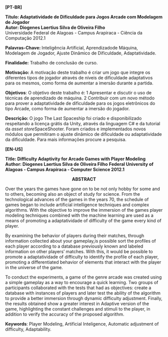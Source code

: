 <b>[PT-BR]</b>

<b>Título: Adaptatividade de Dificuldade para Jogos Arcade com Modelagem de Jogador</b><br>
<b>Autor: Diogenes Laertius Silva de Oliveira Filho</b>
<br>
Universidade Federal de Alagoas - Campus Arapiraca - Ciência da Computação 2012.1

<b> Palavras-Chave: </b>Inteligência Artificial, Aprendizadode Máquina, Modelagem de Jogador, Ajuste Dinâmico de Dificuldade, Adaptatividade.

<b>Finalidade:</b> Trabalho de conclusão de curso.

<b>Motivação:</b> A motivação deste trabalho é criar um jogo que integre os diferentes tipos de jogador através de níveis de dificuldade adaptativos para os mesmos, como forma de aumentar a imersão durante a partida.

<b>Objetivos</b>: O objetivo deste trabalho é:
  1 Apresentar e discutir o uso de técnicas de aprendizado de máquina.
  2 Contribuir com um novo método para prover a adaptatividade de dificuldade para os jogos eletrônicos do tipo Arcade, como forma de aumentar a imersão do jogador.
  
<b>Descrição: </b> O jogo The Last Spaceship foi criado e disponibilizado respeitando a licença grátis da Unity, através da linguagem C# e da tutorial da <i>asset store</i>SpaceShooter.
Foram criados e implementados novos módulos que permitiram o ajuste dinâmico de dificuldade ou adaptatividade da dificuldade. Para mais informações procure a pesquisa.

<b>[EN-US]</b>

<b>Title: Difficulty Adaptivity for Arcade Games with Player Modeling</b>
<b>Author: Diogenes Laertius Silva de Oliveira Filho</b>
<b> Federal University of Alagoas - Campus Arapiraca - Computer Science 2012.1 </b>

<center><b>ABSTRACT</b></center>
<p>Over the years the games have gone on to be not only hobby for some and to others, becoming also an object of study for science. From the technological advances of the games in the years 70, the schedule of games began to include artificial intelligence techniques and complex algorithms. With the objective to improve the immersion of the games player modeling techniques combined with the machine learning are used as a means of promoting a adaptatividade of difficulty of the game every kind of player.</p>

<p>By examining the behavior of players during their matches, through information collected about your gameplay,is possible sort the profiles of each player according to a database previously known and labeled information on other players’ matches. With this, it would be possible to promote a adaptatividade of difficulty to identify the profile of each player, promoting a differentiated behavior of elements that interact with the player in the universe of the game.</p>

<p>To conduct the experiments, a game of the genre arcade was created using a simple gameplay as a way to encourage a quick learning. Two groups of participants collaborated with the tests that had as objectives: create a database with instances of players and later test the ability of the algorithm to provide a better immersion through dynamic difficulty adjustment. Finally, the results obtained show a greater interest in Adaptive version of the game, highlighting the constant challenges and stimuli to the player, in addition to verify the accuracy of the proposed algorithm.</p>

<b>Keywords</b>: Player Modeling, Artificial Inteligence, Automatic adjustment of difficulty, Adaptability.
